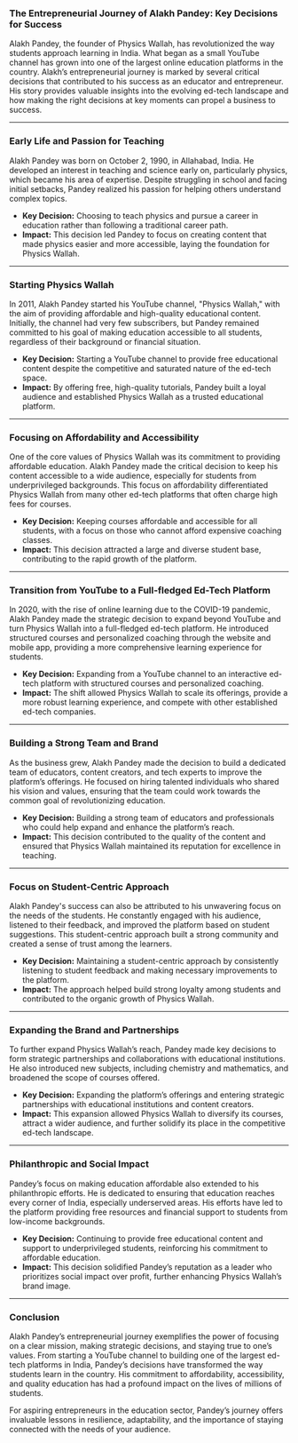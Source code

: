 ### The Entrepreneurial Journey of Alakh Pandey: Key Decisions for Success

Alakh Pandey, the founder of Physics Wallah, has revolutionized the way students approach learning in India. What began as a small YouTube channel has grown into one of the largest online education platforms in the country. Alakh’s entrepreneurial journey is marked by several critical decisions that contributed to his success as an educator and entrepreneur. His story provides valuable insights into the evolving ed-tech landscape and how making the right decisions at key moments can propel a business to success.

---

### Early Life and Passion for Teaching

Alakh Pandey was born on October 2, 1990, in Allahabad, India. He developed an interest in teaching and science early on, particularly physics, which became his area of expertise. Despite struggling in school and facing initial setbacks, Pandey realized his passion for helping others understand complex topics.

- **Key Decision:** Choosing to teach physics and pursue a career in education rather than following a traditional career path.  
- **Impact:** This decision led Pandey to focus on creating content that made physics easier and more accessible, laying the foundation for Physics Wallah.

---

### Starting Physics Wallah

In 2011, Alakh Pandey started his YouTube channel, "Physics Wallah," with the aim of providing affordable and high-quality educational content. Initially, the channel had very few subscribers, but Pandey remained committed to his goal of making education accessible to all students, regardless of their background or financial situation.

- **Key Decision:** Starting a YouTube channel to provide free educational content despite the competitive and saturated nature of the ed-tech space.  
- **Impact:** By offering free, high-quality tutorials, Pandey built a loyal audience and established Physics Wallah as a trusted educational platform.

---

### Focusing on Affordability and Accessibility

One of the core values of Physics Wallah was its commitment to providing affordable education. Alakh Pandey made the critical decision to keep his content accessible to a wide audience, especially for students from underprivileged backgrounds. This focus on affordability differentiated Physics Wallah from many other ed-tech platforms that often charge high fees for courses.

- **Key Decision:** Keeping courses affordable and accessible for all students, with a focus on those who cannot afford expensive coaching classes.  
- **Impact:** This decision attracted a large and diverse student base, contributing to the rapid growth of the platform.

---

### Transition from YouTube to a Full-fledged Ed-Tech Platform

In 2020, with the rise of online learning due to the COVID-19 pandemic, Alakh Pandey made the strategic decision to expand beyond YouTube and turn Physics Wallah into a full-fledged ed-tech platform. He introduced structured courses and personalized coaching through the website and mobile app, providing a more comprehensive learning experience for students.

- **Key Decision:** Expanding from a YouTube channel to an interactive ed-tech platform with structured courses and personalized coaching.  
- **Impact:** The shift allowed Physics Wallah to scale its offerings, provide a more robust learning experience, and compete with other established ed-tech companies.

---

### Building a Strong Team and Brand

As the business grew, Alakh Pandey made the decision to build a dedicated team of educators, content creators, and tech experts to improve the platform’s offerings. He focused on hiring talented individuals who shared his vision and values, ensuring that the team could work towards the common goal of revolutionizing education.

- **Key Decision:** Building a strong team of educators and professionals who could help expand and enhance the platform’s reach.  
- **Impact:** This decision contributed to the quality of the content and ensured that Physics Wallah maintained its reputation for excellence in teaching.

---

### Focus on Student-Centric Approach

Alakh Pandey's success can also be attributed to his unwavering focus on the needs of the students. He constantly engaged with his audience, listened to their feedback, and improved the platform based on student suggestions. This student-centric approach built a strong community and created a sense of trust among the learners.

- **Key Decision:** Maintaining a student-centric approach by consistently listening to student feedback and making necessary improvements to the platform.  
- **Impact:** The approach helped build strong loyalty among students and contributed to the organic growth of Physics Wallah.

---

### Expanding the Brand and Partnerships

To further expand Physics Wallah’s reach, Pandey made key decisions to form strategic partnerships and collaborations with educational institutions. He also introduced new subjects, including chemistry and mathematics, and broadened the scope of courses offered.

- **Key Decision:** Expanding the platform’s offerings and entering strategic partnerships with educational institutions and content creators.  
- **Impact:** This expansion allowed Physics Wallah to diversify its courses, attract a wider audience, and further solidify its place in the competitive ed-tech landscape.

---

### Philanthropic and Social Impact

Pandey’s focus on making education affordable also extended to his philanthropic efforts. He is dedicated to ensuring that education reaches every corner of India, especially underserved areas. His efforts have led to the platform providing free resources and financial support to students from low-income backgrounds.

- **Key Decision:** Continuing to provide free educational content and support to underprivileged students, reinforcing his commitment to affordable education.  
- **Impact:** This decision solidified Pandey’s reputation as a leader who prioritizes social impact over profit, further enhancing Physics Wallah’s brand image.

---

### Conclusion

Alakh Pandey’s entrepreneurial journey exemplifies the power of focusing on a clear mission, making strategic decisions, and staying true to one’s values. From starting a YouTube channel to building one of the largest ed-tech platforms in India, Pandey’s decisions have transformed the way students learn in the country. His commitment to affordability, accessibility, and quality education has had a profound impact on the lives of millions of students.

For aspiring entrepreneurs in the education sector, Pandey’s journey offers invaluable lessons in resilience, adaptability, and the importance of staying connected with the needs of your audience.
